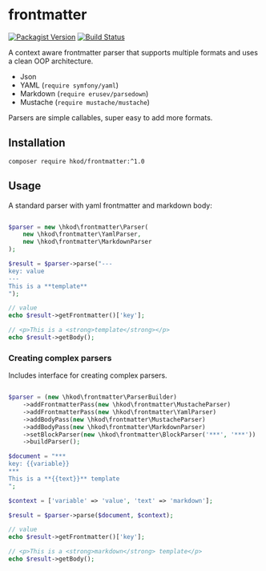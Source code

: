 # frontmatter

[![Packagist Version](https://img.shields.io/packagist/v/hkod/frontmatter.svg?style=flat-square)](https://packagist.org/packages/hkod/frontmatter)
[![Build Status](https://img.shields.io/travis/hanneskod/frontmatter/master.svg?style=flat-square)](https://travis-ci.org/hanneskod/frontmatter)

A context aware frontmatter parser that supports multiple formats and uses a clean
OOP architecture.

* Json
* YAML (`require symfony/yaml`)
* Markdown (`require erusev/parsedown`)
* Mustache (`require mustache/mustache`)

Parsers are simple callables, super easy to add more formats.

## Installation

```shell
composer require hkod/frontmatter:^1.0
```

## Usage

A standard parser with yaml frontmatter and markdown body:

<!-- @expectOutput /value/ -->
<!-- @expectOutput /template/ -->
<!-- @expectOutput /strong/ -->
```php

$parser = new \hkod\frontmatter\Parser(
    new \hkod\frontmatter\YamlParser,
    new \hkod\frontmatter\MarkdownParser
);

$result = $parser->parse("---
key: value
---
This is a **template**
");

// value
echo $result->getFrontmatter()['key'];

// <p>This is a <strong>template</strong></p>
echo $result->getBody();
```

### Creating complex parsers

Includes interface for creating complex parsers.

<!-- @expectOutput /value/ -->
<!-- @expectOutput /markdown/ -->
<!-- @expectOutput /strong/ -->
```php

$parser = (new \hkod\frontmatter\ParserBuilder)
    ->addFrontmatterPass(new \hkod\frontmatter\MustacheParser)
    ->addFrontmatterPass(new \hkod\frontmatter\YamlParser)
    ->addBodyPass(new \hkod\frontmatter\MustacheParser)
    ->addBodyPass(new \hkod\frontmatter\MarkdownParser)
    ->setBlockParser(new \hkod\frontmatter\BlockParser('***', '***'))
    ->buildParser();

$document = "***
key: {{variable}}
***
This is a **{{text}}** template
";

$context = ['variable' => 'value', 'text' => 'markdown'];

$result = $parser->parse($document, $context);

// value
echo $result->getFrontmatter()['key'];

// <p>This is a <strong>markdown</strong> template</p>
echo $result->getBody();
```
